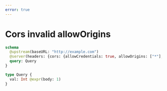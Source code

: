 ```yaml
---
error: true
---
```


# Cors invalid allowOrigins

```graphql @config
schema
  @upstream(baseURL: "http://example.com")
  @server(headers: {cors: {allowCredentials: true, allowOrigins: ["*"], allowMethods: [POST, OPTIONS]}}) {
  query: Query
}

type Query {
  val: Int @expr(body: 1)
}
```
